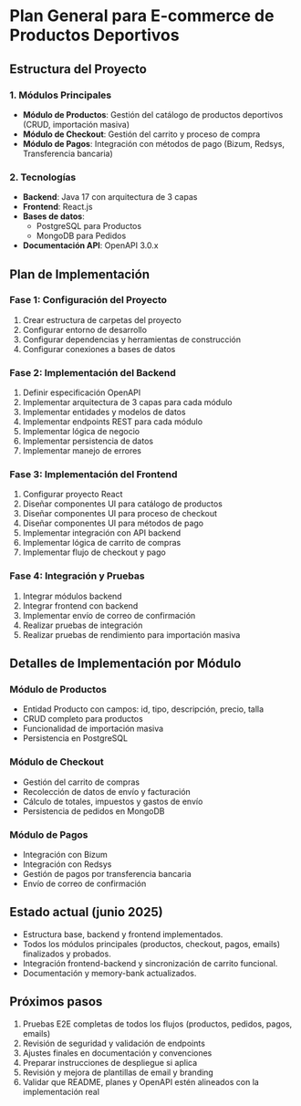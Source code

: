 # Plan General para E-commerce de Productos Deportivos

## Estructura del Proyecto

### 1. Módulos Principales
- **Módulo de Productos**: Gestión del catálogo de productos deportivos (CRUD, importación masiva)
- **Módulo de Checkout**: Gestión del carrito y proceso de compra
- **Módulo de Pagos**: Integración con métodos de pago (Bizum, Redsys, Transferencia bancaria)

### 2. Tecnologías
- **Backend**: Java 17 con arquitectura de 3 capas
- **Frontend**: React.js
- **Bases de datos**: 
  - PostgreSQL para Productos
  - MongoDB para Pedidos
- **Documentación API**: OpenAPI 3.0.x

## Plan de Implementación

### Fase 1: Configuración del Proyecto
1. Crear estructura de carpetas del proyecto
2. Configurar entorno de desarrollo
3. Configurar dependencias y herramientas de construcción
4. Configurar conexiones a bases de datos

### Fase 2: Implementación del Backend
1. Definir especificación OpenAPI
2. Implementar arquitectura de 3 capas para cada módulo
3. Implementar entidades y modelos de datos
4. Implementar endpoints REST para cada módulo
5. Implementar lógica de negocio
6. Implementar persistencia de datos
7. Implementar manejo de errores

### Fase 3: Implementación del Frontend
1. Configurar proyecto React
2. Diseñar componentes UI para catálogo de productos
3. Diseñar componentes UI para proceso de checkout
4. Diseñar componentes UI para métodos de pago
5. Implementar integración con API backend
6. Implementar lógica de carrito de compras
7. Implementar flujo de checkout y pago

### Fase 4: Integración y Pruebas
1. Integrar módulos backend
2. Integrar frontend con backend
3. Implementar envío de correo de confirmación
4. Realizar pruebas de integración
5. Realizar pruebas de rendimiento para importación masiva

## Detalles de Implementación por Módulo

### Módulo de Productos
- Entidad Producto con campos: id, tipo, descripción, precio, talla
- CRUD completo para productos
- Funcionalidad de importación masiva
- Persistencia en PostgreSQL

### Módulo de Checkout
- Gestión del carrito de compras
- Recolección de datos de envío y facturación
- Cálculo de totales, impuestos y gastos de envío
- Persistencia de pedidos en MongoDB

### Módulo de Pagos
- Integración con Bizum
- Integración con Redsys
- Gestión de pagos por transferencia bancaria
- Envío de correo de confirmación

## Estado actual (junio 2025)
- Estructura base, backend y frontend implementados.
- Todos los módulos principales (productos, checkout, pagos, emails) finalizados y probados.
- Integración frontend-backend y sincronización de carrito funcional.
- Documentación y memory-bank actualizados.

## Próximos pasos
1. Pruebas E2E completas de todos los flujos (productos, pedidos, pagos, emails)
2. Revisión de seguridad y validación de endpoints
3. Ajustes finales en documentación y convenciones
4. Preparar instrucciones de despliegue si aplica
5. Revisión y mejora de plantillas de email y branding
6. Validar que README, planes y OpenAPI estén alineados con la implementación real

